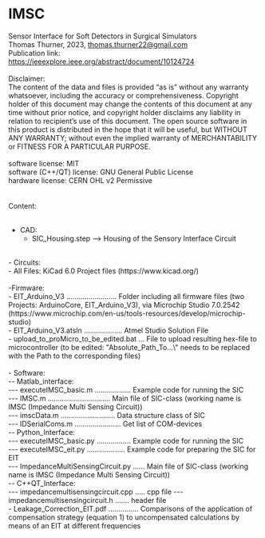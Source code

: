 # IMSC <br/>
Sensor Interface for Soft Detectors in Surgical Simulators <br/>
Thomas Thurner, 2023, thomas.thurner22@gmail.com <br/>
Publication link:<br/>
https://ieeexplore.ieee.org/abstract/document/10124724 <br/>
<br/>
Disclaimer: <br/>
The content of the data and files is provided “as is” without any warranty whatsoever, including the accuracy or comprehensiveness. Copyright holder of this document may change the contents of this document at any time without prior notice, and copyright holder disclaims any liability in relation to recipient’s use of this document.
The open source software in this product is distributed in the hope that it will be useful, but WITHOUT ANY WARRANTY; without even the implied warranty of MERCHANTABILITY or FITNESS FOR A PARTICULAR PURPOSE. <br/>
<br/>
software license: MIT <br/>
software (C++/QT) license: GNU General Public License <br/>
hardware license: CERN OHL v2 Permissive <br/>
 <br/>
 <br/>
Content: <br/>
 <br/>
- CAD: <br/>
  - SIC_Housing.step --> Housing of the Sensory Interface Circuit <br/>
  
 <br/>
- Circuits: <br/>
  - All Files: KiCad 6.0 Project files (https://www.kicad.org/) <br/>
 <br/>
-Firmware: <br/>
  - EIT_Arduino_V3 ......................... Folder including all firmware files (two Projects: ArduinoCore, EIT_Arduino_V3), via Microchip Studio 7.0.2542 (https://www.microchip.com/en-us/tools-resources/develop/microchip-studio) <br/>
    - EIT_Arduino_V3.atsln ................... Atmel Studio Solution File <br/>
    - upload_to_proMicro_to_be_edited.bat	... File to upload resulting hex-file to microcontroller (to be edited: "Absolute_Path_To...\" needs to be replaced with the Path to the corresponding files) <br/>
 <br/>
- Software: <br/>
-- Matlab_interface: <br/>
--- executeIMSC_basic.m .................. Example code for running the SIC <br/>
--- IMSC.m ............................... Main file of SIC-class (working name is IMSC (Impedance Multi Sensing Circuit)) <br/>
--- imscData.m ........................... Data structure class of SIC <br/>
--- IDSerialComs.m ....................... Get list of COM-devices <br/>
-- Python_Interface: <br/>
--- executeIMSC_basic.py ................. Example code for running the SIC <br/>
--- executeIMSC_eit.py ................... Example code for preparing the SIC for EIT <br/>
--- ImpedanceMultiSensingCircuit.py ...... Main file of SIC-class (working name is IMSC (Impedance Multi Sensing Circuit)) <br/>
-- C++QT_Interface: <br/>
--- impedancemultisensingcircuit.cpp ..... cpp file
--- impedancemultisensingcircuit.h ....... header file
 <br/>
- Leakage_Correction_EIT.pdf ............... Comparisons of the application of compensation strategy (equation 1) to uncompensated calculations by means of an EIT at different frequencies <br/>
 <br/>
